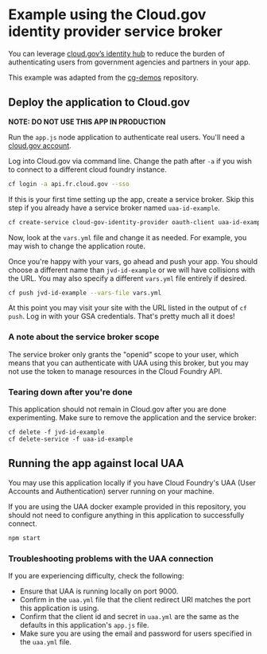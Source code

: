 # Example using the Cloud.gov identity provider service broker

You can leverage [cloud.gov’s identity hub](https://cloud.gov/docs/services/cloud-gov-identity-provider/) to reduce the burden of authenticating users from government agencies and partners in your app.

This example was adapted from the [cg-demos](https://github.com/cloud-gov/cg-demos/tree/master/cg-identity) repository.

## Deploy the application to Cloud.gov

__NOTE: DO NOT USE THIS APP IN PRODUCTION__

Run the `app.js` node application to authenticate real users. You'll need a [cloud.gov account](https://account.fr.cloud.gov/signup).

Log into Cloud.gov via command line. Change the path after `-a` if you wish to connect to a different cloud foundry instance.

```bash
cf login -a api.fr.cloud.gov --sso
```

If this is your first time setting up the app, create a service broker. Skip this step if you already have a service broker named `uaa-id-example`.

```bash
cf create-service cloud-gov-identity-provider oauth-client uaa-id-example
```

Now, look at the `vars.yml` file and change it as needed. For example, you may wish to change the application route.

Once you're happy with your vars, go ahead and push your app. You should choose a different name than `jvd-id-example` or we will have collisions with the URL. You may also specify a different `vars.yml` file entirely if desired.


```bash
cf push jvd-id-example --vars-file vars.yml
```

At this point you may visit your site with the URL listed in the output of `cf push`. Log in with your GSA credentials. That's pretty much all it does!

### A note about the service broker scope

The service broker only grants the "openid" scope to your user, which means that you can authenticate with UAA using this broker, but you may not use the token to manage resources in the Cloud Foundry API.

### Tearing down after you're done

This application should not remain in Cloud.gov after you are done experimenting. Make sure to remove the application and the service broker:

```
cf delete -f jvd-id-example
cf delete-service -f uaa-id-example
```

## Running the app against local UAA

You may use this application locally if you have Cloud Foundry's UAA (User Accounts and Authentication) server running on your machine.

If you are using the UAA docker example provided in this repository, you should not need to configure anything in this application to successfully connect.

```bash
npm start
```

### Troubleshooting problems with the UAA connection

If you are experiencing difficulty, check the following:

- Ensure that UAA is running locally on port 9000.
- Confirm in the `uaa.yml` file that the client redirect URI matches the port this application is using.
- Confirm that the client id and secret in `uaa.yml` are the same as the defaults in this application's `app.js` file.
- Make sure you are using the email and password for users specified in the `uaa.yml` file.

